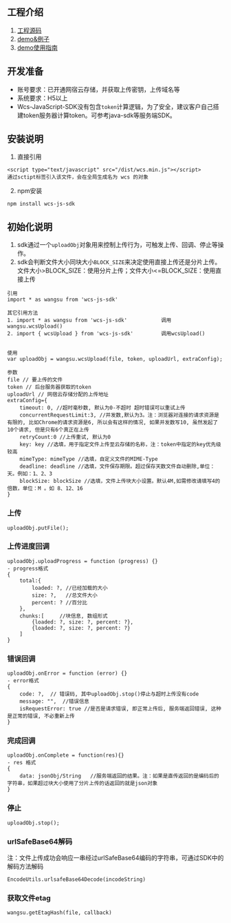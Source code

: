 ## 工程介绍
1. [工程源码](https://github.com/Wangsu-Cloud-Storage/wcs-js-sdk/tree/master/src)
2. [demo&例子](https://github.com/Wangsu-Cloud-Storage/wcs-js-sdk/tree/master/test/demo1)
3. [demo使用指南](https://github.com/Wangsu-Cloud-Storage/wcs-js-sdk/tree/master/demo使用指南.md)

## 开发准备
* 账号要求：已开通网宿云存储，并获取上传密钥，上传域名等
* 系统要求：H5以上
* Wcs-JavaScript-SDK没有包含`token`计算逻辑，为了安全，建议客户自己搭建token服务器计算token。可参考java-sdk等服务端SDK。

## 安装说明
1. 直接引用
```
<script type="text/javascript" src="/dist/wcs.min.js"></script>
通过sctipt标签引入该文件，会在全局生成名为 wcs 的对象
```

2. npm安装
```
npm install wcs-js-sdk
```

## 初始化说明
1. sdk通过一个`uploadObj`对象用来控制上传行为，可触发上传、回调、停止等操作。
2. sdk会判断文件大小同块大小`BLOCK_SIZE`来决定使用直接上传还是分片上传。文件大小>BLOCK_SIZE：使用分片上传；文件大小<=BLOCK_SIZE：使用直接上传
```
引用
import * as wangsu from 'wcs-js-sdk'

其它引用方法
1. import * as wangsu from 'wcs-js-sdk'           调用wangsu.wcsUpload()
2. import { wcsUpload } from 'wcs-js-sdk'         调用wcsUpload()  


使用
var uploadObj = wangsu.wcsUpload(file, token, uploadUrl, extraConfig);

参数
file // 要上传的文件
token // 后台服务器获取的token
uploadUrl // 网宿云存储分配的上传地址
extraConfig={
    timeout: 0, //超时毫秒数, 默认为0-不超时 超时错误可以重试上传
    concurrentRequestLimit:3, //并发数,默认为3。注：浏览器对连接的请求资源是有限的, 比如Chrome的请求资源是6, 所以会有这样的情况, 如果并发数写10, 虽然发起了10个请求, 但是只有6个真正在上传
    retryCount:0 //上传重试, 默认为0
    key: key //选填，用于指定文件上传至云存储的名称，注：token中指定的key优先级较高
    mimeType: mimeType //选填，自定义文件的MIME-Type
    deadline: deadline //选填，文件保存期限。超过保存天数文件自动删除,单位：天。例如：1、2、3
    blockSize: blockSize //选填，文件上传块大小设置。默认4M,如需修改请填写4的倍数，单位：M 。如 8、12、16
}
```

### 上传
```
uploadObj.putFile();
```

### 上传进度回调
```
uploadObj.uploadProgress = function (progress) {}
- progress格式
{
    total:{
        loaded: ?, //已经加载的大小
        size: ?,   //总文件大小
        percent: ? //百分比
    },
    chunks:[     //块信息, 数组形式
        {loaded: ?, size: ?, percent: ?},
        {loaded: ?, size: ?, percent: ?}
    ]
}
```

### 错误回调
```
uploadObj.onError = function (error) {}
- error格式
{
    code: ?,  // 错误码, 其中uploadObj.stop()停止与超时上传没有code
    message: "",  //错误信息
    isRequestError: true //是否是请求错误, 即正常上传后, 服务端返回错误, 这种是正常的错误, 不必重新上传
}
```

### 完成回调
```
uploadObj.onComplete = function(res){}
- res 格式
{
    data: jsonObj/String   //服务端返回的结果。注：如果是直传返回的是编码后的字符串，如果超过块大小使用了分片上传的话返回的就是json对象
}
```

### 停止
```
uploadObj.stop();
```
### urlSafeBase64解码
注：文件上传成功会响应一串经过urlSafeBase64编码的字符串，可通过SDK中的解码方法解码
```
EncodeUtils.urlsafeBase64Decode(incodeString)
```

### 获取文件etag
```
wangsu.getEtagHash(file, callback)
```
